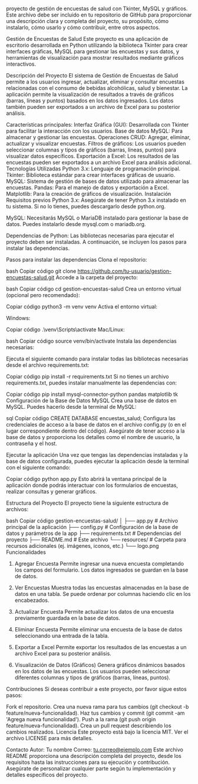 proyecto de gestión de encuestas de salud con Tkinter, MySQL y gráficos. Este archivo debe ser incluido en tu repositorio de GitHub para proporcionar una descripción clara y completa del proyecto, su propósito, cómo instalarlo, cómo usarlo y cómo contribuir, entre otros aspectos.

Gestión de Encuestas de Salud
Este proyecto es una aplicación de escritorio desarrollada en Python utilizando la biblioteca Tkinter para crear interfaces gráficas, MySQL para gestionar las encuestas y sus datos, y herramientas de visualización para mostrar resultados mediante gráficos interactivos.

Descripción del Proyecto
El sistema de Gestión de Encuestas de Salud permite a los usuarios ingresar, actualizar, eliminar y consultar encuestas relacionadas con el consumo de bebidas alcohólicas, salud y bienestar. La aplicación permite la visualización de resultados a través de gráficos (barras, líneas y puntos) basados en los datos ingresados. Los datos también pueden ser exportados a un archivo de Excel para su posterior análisis.

Características principales:
Interfaz Gráfica (GUI): Desarrollada con Tkinter para facilitar la interacción con los usuarios.
Base de datos MySQL: Para almacenar y gestionar las encuestas.
Operaciones CRUD: Agregar, eliminar, actualizar y visualizar encuestas.
Filtros de gráficos: Los usuarios pueden seleccionar columnas y tipos de gráficos (barras, líneas, puntos) para visualizar datos específicos.
Exportación a Excel: Los resultados de las encuestas pueden ser exportados a un archivo Excel para análisis adicional.
Tecnologías Utilizadas
Python 3.x: Lenguaje de programación principal.
Tkinter: Biblioteca estándar para crear interfaces gráficas de usuario.
MySQL: Sistema de gestión de bases de datos utilizado para almacenar las encuestas.
Pandas: Para el manejo de datos y exportación a Excel.
Matplotlib: Para la creación de gráficos de visualización.
Instalación
Requisitos previos
Python 3.x: Asegúrate de tener Python 3.x instalado en tu sistema. Si no lo tienes, puedes descargarlo desde python.org.

MySQL: Necesitarás MySQL o MariaDB instalado para gestionar la base de datos. Puedes instalarlo desde mysql.com o mariadb.org.

Dependencias de Python: Las bibliotecas necesarias para ejecutar el proyecto deben ser instaladas. A continuación, se incluyen los pasos para instalar las dependencias.

Pasos para instalar las dependencias
Clona el repositorio:

bash
Copiar código
git clone https://github.com/tu-usuario/gestion-encuestas-salud.git
Accede a la carpeta del proyecto:

bash
Copiar código
cd gestion-encuestas-salud
Crea un entorno virtual (opcional pero recomendado):

Copiar código
python3 -m venv venv
Activa el entorno virtual:

Windows:

Copiar código
.\venv\Scripts\activate
Mac/Linux:

bash
Copiar código
source venv/bin/activate
Instala las dependencias necesarias:

Ejecuta el siguiente comando para instalar todas las bibliotecas necesarias desde el archivo requirements.txt:

Copiar código
pip install -r requirements.txt
Si no tienes un archivo requirements.txt, puedes instalar manualmente las dependencias con:

Copiar código
pip install mysql-connector-python pandas matplotlib tk
Configuración de la Base de Datos MySQL
Crea una base de datos en MySQL. Puedes hacerlo desde la terminal de MySQL:

sql
Copiar código
CREATE DATABASE encuestas_salud;
Configura las credenciales de acceso a la base de datos en el archivo config.py (o en el lugar correspondiente dentro del código). Asegúrate de tener acceso a la base de datos y proporciona los detalles como el nombre de usuario, la contraseña y el host.

Ejecutar la aplicación
Una vez que tengas las dependencias instaladas y la base de datos configurada, puedes ejecutar la aplicación desde la terminal con el siguiente comando:

Copiar código
python app.py
Esto abrirá la ventana principal de la aplicación donde podrás interactuar con los formularios de encuestas, realizar consultas y generar gráficos.

Estructura del Proyecto
El proyecto tiene la siguiente estructura de archivos:

bash
Copiar código
gestion-encuestas-salud/
│
├── app.py                  # Archivo principal de la aplicación
├── config.py               # Configuración de la base de datos y parámetros de la app
├── requirements.txt        # Dependencias del proyecto
├── README.md               # Este archivo
└── resources/              # Carpeta para recursos adicionales (ej. imágenes, iconos, etc.)
    └── logo.png
Funcionalidades
1. Agregar Encuesta
Permite ingresar una nueva encuesta completando los campos del formulario. Los datos ingresados se guardan en la base de datos.

2. Ver Encuestas
Muestra todas las encuestas almacenadas en la base de datos en una tabla. Se puede ordenar por columnas haciendo clic en los encabezados.

3. Actualizar Encuesta
Permite actualizar los datos de una encuesta previamente guardada en la base de datos.

4. Eliminar Encuesta
Permite eliminar una encuesta de la base de datos seleccionando una entrada de la tabla.

5. Exportar a Excel
Permite exportar los resultados de las encuestas a un archivo Excel para su posterior análisis.

6. Visualización de Datos (Gráficos)
Genera gráficos dinámicos basados en los datos de las encuestas. Los usuarios pueden seleccionar diferentes columnas y tipos de gráficos (barras, líneas, puntos).

Contribuciones
Si deseas contribuir a este proyecto, por favor sigue estos pasos:

Fork el repositorio.
Crea una nueva rama para tus cambios (git checkout -b feature/nueva-funcionalidad).
Haz tus cambios y commit (git commit -am 'Agrega nueva funcionalidad').
Push a la rama (git push origin feature/nueva-funcionalidad).
Crea un pull request describiendo los cambios realizados.
Licencia
Este proyecto está bajo la licencia MIT. Ver el archivo LICENSE para más detalles.

Contacto
Autor: Tu nombre
Correo: tu.correo@ejemplo.com
Este archivo README proporciona una descripción completa del proyecto, desde los requisitos hasta las instrucciones para su ejecución y contribución. Asegúrate de personalizar cualquier parte según tu implementación y detalles específicos del proyecto.
